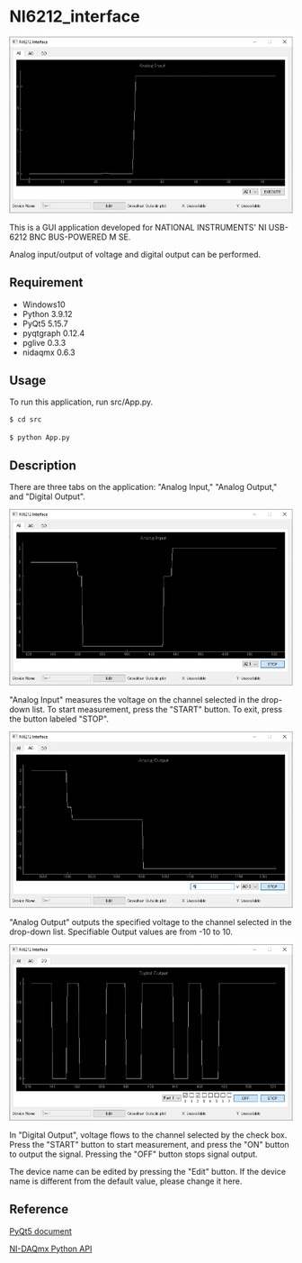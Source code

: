 # NI6212_interface

![image](https://github.com/OIST-EQuIP/NI6212_interface/blob/main/img/Capture.PNG)

This is a GUI application developed for NATIONAL INSTRUMENTS' NI USB-6212 BNC BUS-POWERED M SE.

Analog input/output of voltage and digital output can be performed.

## Requirement
- Windows10
- Python 3.9.12
- PyQt5 5.15.7
- pyqtgraph 0.12.4
- pglive 0.3.3
- nidaqmx 0.6.3

## Usage
To run this application, run src/App.py.

```
$ cd src

$ python App.py
```

## Description

There are three tabs on the application: "Analog Input," "Analog Output," and "Digital Output".

![image](https://github.com/OIST-EQuIP/NI6212_interface/blob/main/img/AI.PNG)

"Analog Input" measures the voltage on the channel selected in the drop-down list.
To start measurement, press the "START" button. To exit, press the button labeled "STOP".

![image](https://github.com/OIST-EQuIP/NI6212_interface/blob/main/img/AO.PNG)

"Analog Output" outputs the specified voltage to the channel selected in the drop-down list.
Specifiable Output values are from -10 to 10.

![image](https://github.com/OIST-EQuIP/NI6212_interface/blob/main/img/DO.PNG)

In "Digital Output", voltage flows to the channel selected by the check box.
Press the "START" button to start measurement, and press the "ON" button to output the signal. Pressing the "OFF" button stops signal output.

The device name can be edited by pressing the "Edit" button.
If the device name is different from the default value, please change it here.

## Reference
[PyQt5 document](https://pythonspot.com/pyqt5/)

[NI-DAQmx Python API](https://nidaqmx-python.readthedocs.io/en/latest/)